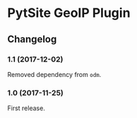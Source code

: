 # PytSite GeoIP Plugin


## Changelog


### 1.1 (2017-12-02)

Removed dependency from `odm`.


### 1.0 (2017-11-25)

First release.
